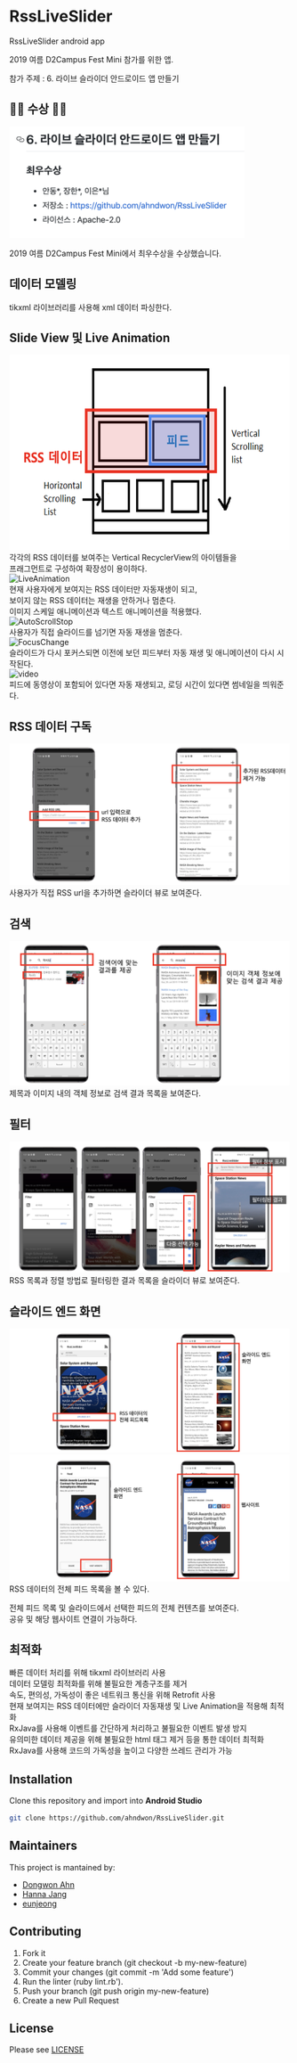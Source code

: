 # RssLiveSlider
RssLiveSlider android app

2019 여름 D2Campus Fest Mini 참가를 위한 앱.

참가 주제 : 6. 라이브 슬라이더 안드로이드 앱 만들기 

## 🎊🎉 수상 🎊🎉 
<img src="./image/award.png" height="200"></img>


2019 여름 D2Campus Fest Mini에서 최우수상을 수상했습니다.

## 데이터 모델링
tikxml 라이브러리를 사용해 xml 데이터 파싱한다.

## Slide View 및 Live Animation
<img src="./image/SlideView.png" height="350"></img>   
각각의 RSS 데이터를 보여주는 Vertical RecyclerView의 아이템들을   
프래그먼트로 구성하여 확장성이 용이하다.  
![LiveAnimation](./image/LiveAnimation.gif)   
현재 사용자에게 보여지는 RSS 데이터만 자동재생이 되고,   
보이지 않는 RSS 데이터는 재생을 안하거나 멈춘다.  
이미지 스케일 애니메이션과 텍스트 애니메이션을 적용했다.    
![AutoScrollStop](./image/AutoScrollStop.gif)   
사용자가 직접 슬라이드를 넘기면 자동 재생을 멈춘다.  
![FocusChange](./image/FocusChange.gif)   
슬라이드가 다시 포커스되면 이전에 보던 피드부터 자동 재생 및 애니메이션이 다시 시작된다.  
![video](./image/video.gif)   
피드에 동영상이 포함되어 있다면 자동 재생되고, 로딩 시간이 있다면 썸네일을 띄워준다.

## RSS 데이터 구독
![subscribe](./image/subscribe.png)  
사용자가 직접 RSS url을 추가하면 슬라이더 뷰로 보여준다.

## 검색
![search](./image/search.png)  
제목과 이미지 내의 객체 정보로 검색 결과 목록을 보여준다.

## 필터
![filter](./image/filter.png)  
RSS 목록과 정렬 방법로 필터링한 결과 목록을 슬라이더 뷰로 보여준다.

## 슬라이드 엔드 화면
![SlideEnd1](./image/SlideEnd1.png) ![SlideEnd2](./image/SlideEnd2.png)  
RSS 데이터의 전체 피드 목록을 볼 수 있다.

전체 피드 목록 및 슬라이드에서 선택한 피드의 전체 컨텐츠를 보여준다.  
공유 및 해당 웹사이트 연결이 가능하다.

## 최적화
빠른 데이터 처리를 위해 tikxml 라이브러리 사용     
데이터 모델링 최적화를 위해 불필요한 계층구조를 제거   
속도, 편의성, 가독성이 좋은 네트워크 통신을 위해 Retrofit 사용   
현재 보여지는 RSS 데이터에만 슬라이더 자동재생 및 Live Animation을 적용해 최적화  
RxJava를 사용해 이벤트를 간단하게 처리하고 불필요한 이벤트 발생 방지   
유의미한 데이터 제공을 위해 불필요한 html 태그 제거 등을 통한 데이터 최적화   
RxJava를 사용해 코드의 가독성을 높이고 다양한 쓰레드 관리가 가능   

## Installation
Clone this repository and import into **Android Studio**
```bash
git clone https://github.com/ahndwon/RssLiveSlider.git
```


## Maintainers
This project is mantained by:
* [Dongwon Ahn](https://github.com/ahndwon)
* [Hanna Jang](https://github.com/hannaS2)
* [eunjeong](https://github.com/eunjeongS2)


## Contributing

1. Fork it
2. Create your feature branch (git checkout -b my-new-feature)
3. Commit your changes (git commit -m 'Add some feature')
4. Run the linter (ruby lint.rb').
5. Push your branch (git push origin my-new-feature)
6. Create a new Pull Request

## License
Please see [LICENSE](./LICENSE)



